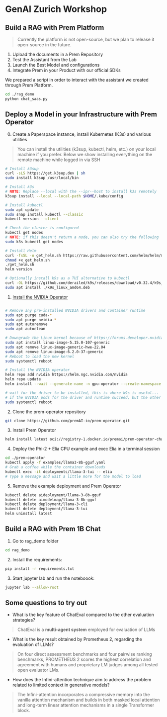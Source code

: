 # GenAI Zurich Workshop

## Build a RAG with Prem Platform

> Currently the platform is not open-source, but we plan to release it open-source in the future.

1. Upload the documents in a Prem Repository
2. Test the Assistant from the Lab
3. Launch the Best Model and configurations
4. Integrate Prem in your Product with our official SDKs

We prepared a script in order to interact with the assistant we created through Prem Platform.

```bash
cd ./rag_demo
python chat_saas.py
```

## Deploy a Model in your Infrastructure with Prem Operator

0. Create a Paperspace instance, install Kubernetes (K3s) and various utilities

> You can install the utilities (k3sup, kubectl, helm, etc.) on your local machine if you prefer.
> Below we show installing everything on the remote machine while logged in via SSH

```bash
# Install k3sup
curl -sLS https://get.k3sup.dev | sh
sudo install k3sup /usr/local/bin

# Install k3s
# NOTE: Replace --local with the --ip/--host to install k3s remotely
k3sup install --local --local-path $HOME/.kube/config

# Install kubectl
sudo apt update
sudo snap install kubectl --classic
kubectl version --client

# Check the cluster is configured
kubectl get nodes
# NOTE: if this doesn't return a node, you can also try the following
sudo k3s kubectl get nodes

# Install Helm
curl -fsSL -o get_helm.sh https://raw.githubusercontent.com/helm/helm/main/scripts/get-helm-3
chmod +x get_helm.sh
./get_helm.sh
helm version

# Optionally install k9s as a TUI alternative to kubectl
curl -OL https://github.com/derailed/k9s/releases/download/v0.32.4/k9s_linux_amd64.deb
sudo apt install ./k9s_linux_amd64.deb
```

1. [Install the NVIDIA Operator](https://docs.nvidia.com/datacenter/cloud-native/gpu-operator/latest/getting-started.html)

```bash

# Remove any pre-installed NVIDIA drivers and container runtime
sudo apt purge cuda-*
sudo apt purge nvidia-*
sudo apt autoremove
sudo apt autoclean

# Downgrade the Linux kernel because of https://forums.developer.nvidia.com/t/nvidia-modeset-unknown-symbol-on-module-load-error/239848
sudo apt install linux-image-5.15.0-107-generic
sudo apt remove linux-image-generic-hwe-22.04
sudo apt remove linux-image-6.2.0-37-generic
# Reboot to load the new kernel
sudo systemctl reboot

# Install the NVIDIA operator
helm repo add nvidia https://helm.ngc.nvidia.com/nvidia
helm repo update
helm install --wait --generate-name -n gpu-operator --create-namespace --set driver.version=550-5.15.0-107 --set driver.usePrecompiled=true nvidia/gpu-operator

# wait for the driver to be installed, this is where k9s is useful...
# if the NVIDIA pods for the driver and runtime succeed, but the other pods are stuck in init then restart
sudo systemctl reboot
```

2. Clone the prem-operator repository

```bash
git clone https://github.com/premAI-io/prem-operator.git
```

3. Install Prem Operator

```bash
helm install latest oci://registry-1.docker.io/premai/prem-operator-chart
```

4. Deploy the Phi-2 + Elia CPU example and exec Elia in a terminal session

```bash
cd ./prem-operator
kubectl apply -f examples/llama3-8b-gguf.yaml
# Grab a coffee while the container downloads
kubectl exec -it deployments/llama-3-tui -- elia
# Type a message and wait a little more for the model to load
```

5. Remove the example deployment and Prem Operator

```bash
kubectl delete aideployment/llama-3-8b-gguf
kubectl delete aimodelmap/llama-3-8b-gguf
kubectl delete deployment/llama-3-cli
kubectl delete deployment/llama-3-tui
helm uninstall latest
```

## Build a RAG with Prem 1B Chat

1. Go to rag_demo folder

```bash
cd rag_demo
```

2. Install the requirements:

```bash
pip install -r requirements.txt
```

3. Start jupyter lab and run the noteboook:

```bash
jupyter lab --allow-root
```

## Some questions to try out

- What is the key feature of ChatEval compared to the other evaluation strategies?

> ChatEval is a **multi-agent system** employed for evaluation of LLMs

- What is the key result obtained by Prometheus 2, regarding the evaluation of LLMs?

> On four direct assessment benchmarks and four pairwise ranking benchmarks, PROMETHEUS 2 scores the highest correlation and agreement with humans and proprietary LM judges among all tested open evaluator LMs. 

- How does the Infini-attention technique aim to address the problem related to limited context in generative models?

> The Infini-attention incorporates a compressive memory into the vanilla attention mechanism and builds in both masked local attention and long-term linear attention mechanisms in a single Transformer block.

